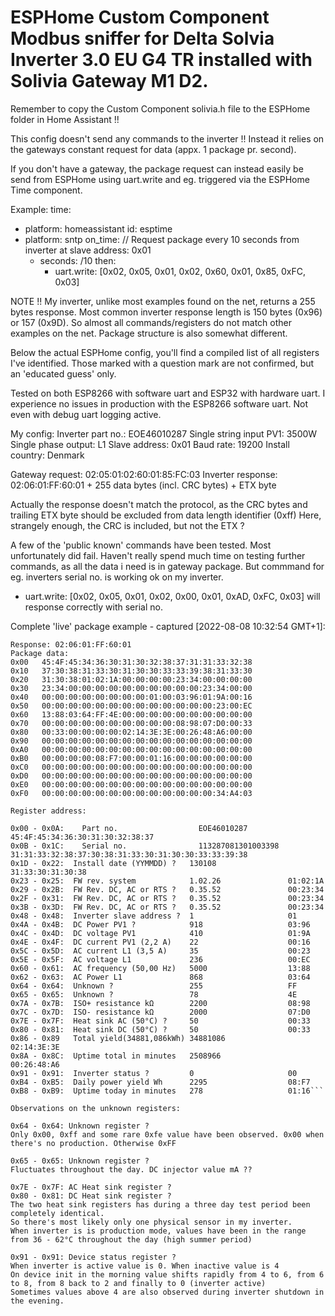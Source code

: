 
#          ESPHome Custom Component Modbus sniffer for Delta Solvia Inverter 3.0 EU G4 TR installed with Solivia Gateway M1 D2.

Remember to copy the Custom Component solivia.h file to the ESPHome folder in
Home Assistant !!

This config doesn't send any commands to the inverter !!
Instead it relies on the gateways constant request for data (appx. 1 package pr. second).

If you don't have a gateway, the package request can instead easily be send from
ESPHome using uart.write and eg. triggered via the ESPHome Time component.

Example:
time:
  - platform: homeassistant
    id: esptime
  - platform: sntp
    on_time:
       // Request package every 10 seconds from inverter at slave address: 0x01
      - seconds: /10
        then:
          - uart.write: [0x02, 0x05, 0x01, 0x02, 0x60, 0x01, 0x85, 0xFC, 0x03]

NOTE !!
My inverter, unlike most examples found on the net, returns a 255 bytes
response. Most common inverter response length is 150 bytes (0x96) or 157 (0x9D).
So almost all commands/registers do not match other examples on the net.
Package structure is also somewhat different.

Below the actual ESPHome config, you'll find a compiled list of all registers
I've identified. Those marked with a question mark are not confirmed,
but an 'educated guess' only.

Tested on both ESP8266 with software uart and ESP32 with hardware uart.
I experience no issues in production with the ESP8266 software uart.
Not even with debug uart logging active.

My config:
Inverter part no.: EOE46010287
Single string input PV1: 3500W
Single phase output: L1
Slave address: 0x01
Baud rate: 19200
Install country: Denmark

Gateway request: 02:05:01:02:60:01:85:FC:03
Inverter response: 02:06:01:FF:60:01 + 255 data bytes (incl. CRC bytes) + ETX byte

Actually the response doesn't match the protocol, as the CRC bytes and trailing
ETX byte should be excluded from data length identifier (0xff)
Here, strangely enough, the CRC is included, but not the ETX ?

A few of the 'public known' commands have been tested. Most unfortunately did fail.
Haven't really spend much time on testing further commands, as all the data
i need is in gateway package.
But commmand for eg. inverters serial no. is working ok on my inverter.
- uart.write: [0x02, 0x05, 0x01, 0x02, 0x00, 0x01, 0xAD, 0xFC, 0x03] will response
 correctly with serial no.

Complete 'live' package example - captured [2022-08-08 10:32:54 GMT+1]:

```Request:  02:05:01:02:60:01:85:FC:03
Response: 02:06:01:FF:60:01
Package data:
0x00   45:4F:45:34:36:30:31:30:32:38:37:31:31:33:32:38
0x10   37:30:38:31:33:30:31:30:30:33:33:39:38:31:33:30
0x20   31:30:38:01:02:1A:00:00:00:00:23:34:00:00:00:00
0x30   23:34:00:00:00:00:00:00:00:00:00:00:23:34:00:00
0x40   00:00:00:00:00:00:00:00:01:00:03:96:01:9A:00:16
0x50   00:00:00:00:00:00:00:00:00:00:00:00:00:23:00:EC
0x60   13:88:03:64:FF:4E:00:00:00:00:00:00:00:00:00:00
0x70   00:00:00:00:00:00:00:00:00:00:08:98:07:D0:00:33
0x80   00:33:00:00:00:00:02:14:3E:3E:00:26:48:A6:00:00
0x90   00:00:00:00:00:00:00:00:00:00:00:00:00:00:00:00
0xA0   00:00:00:00:00:00:00:00:00:00:00:00:00:00:00:00
0xB0   00:00:00:00:08:F7:00:00:01:16:00:00:00:00:00:00
0xC0   00:00:00:00:00:00:00:00:00:00:00:00:00:00:00:00
0xD0   00:00:00:00:00:00:00:00:00:00:00:00:00:00:00:00
0xE0   00:00:00:00:00:00:00:00:00:00:00:00:00:00:00:00
0xF0   00:00:00:00:00:00:00:00:00:00:00:00:00:34:A4:03

Register address:

0x00 - 0x0A:	Part no.                  EOE46010287           45:4F:45:34:36:30:31:30:32:38:37
0x0B - 0x1C:	Serial no.                113287081301003398    31:31:33:32:38:37:30:38:31:33:30:31:30:30:33:33:39:38
0x1D - 0x22:  Install date (YYMMDD) ?   130108                31:33:30:31:30:38
0x23 - 0x25:  FW rev. system            1.02.26               01:02:1A
0x29 - 0x2B:  FW Rev. DC, AC or RTS ?   0.35.52               00:23:34
0x2F - 0x31:  FW Rev. DC, AC or RTS ?   0.35.52               00:23:34
0x3B - 0x3D:  FW Rev. DC, AC or RTS ?   0.35.52               00:23:34
0x48 - 0x48:  Inverter slave address ?  1                     01
0x4A - 0x4B:  DC Power PV1 ?            918                   03:96
0x4C - 0x4D:  DC voltage PV1            410                   01:9A
0x4E - 0x4F:  DC current PV1 (2,2 A)    22                    00:16
0x5C - 0x5D:  AC current L1 (3,5 A)     35                    00:23
0x5E - 0x5F:  AC voltage L1             236                   00:EC
0x60 - 0x61:  AC frequency (50,00 Hz)   5000                  13:88
0x62 - 0x63:  AC Power L1               868                   03:64
0x64 - 0x64:  Unknown ?                 255                   FF
0x65 - 0x65:  Unknown ?                 78                    4E
0x7A - 0x7B:  ISO+ resistance kΩ        2200                  08:98
0x7C - 0x7D:  ISO- resistance kΩ        2000                  07:D0
0x7E - 0x7F:  Heat sink AC (50°C) ?     50                    00:33
0x80 - 0x81:  Heat sink DC (50°C) ?     50                    00:33
0x86 - 0x89   Total yield(34881,086kWh) 34881086              02:14:3E:3E
0x8A - 0x8C:  Uptime total in minutes   2508966               00:26:48:A6
0x91 - 0x91:  Inverter status ?         0                     00
0xB4 - 0xB5:  Daily power yield Wh      2295                  08:F7
0xB8 - 0xB9:  Uptime today in minutes   278                   01:16```

Observations on the unknown registers:

0x64 - 0x64: Unknown register ?
Only 0x00, 0xff and some rare 0xfe value have been observed. 0x00 when there's no production. Otherwise 0xFF

0x65 - 0x65: Unknown register ?
Fluctuates throughout the day. DC injector value mA ??

0x7E - 0x7F: AC Heat sink register ?
0x80 - 0x81: DC Heat sink register ?
The two heat sink registers has during a three day test period been completely identical.
So there's most likely only one physical sensor in my inverter.
When inverter is is production mode, values have been in the range from 36 - 62°C throughout the day (high summer period)

0x91 - 0x91: Device status register ?
When inverter is active value is 0. When inactive value is 4
On device init in the morning value shifts rapidly from 4 to 6, from 6 to 8, from 8 back to 2 and finally to 0 (inverter active)
Sometimes values above 4 are also observed during inverter shutdown in the evening.
